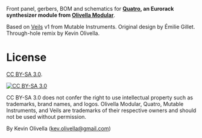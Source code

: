 Front panel, gerbers, BOM and schematics for **[Quatro](https://www.olivellamodular.com/quatro.html), an Eurorack synthesizer module from [Olivella Modular](https://www.olivellamodular.com/)**.

Based on [Veils](https://github.com/pichenettes/eurorack) v1 from Mutable Instruments. Original design by Émilie Gillet. Through-hole remix by Kevin Olivella.

License
=======

[CC BY-SA 3.0][cc-by-sa].

[![CC BY-SA 3.0][cc-by-sa-image]][cc-by-sa]

[cc-by-sa]: http://creativecommons.org/licenses/by-sa/3.0/
[cc-by-sa-image]: https://licensebuttons.net/l/by-sa/3.0/88x31.png
[cc-by-sa-shield]: https://img.shields.io/badge/License-CC%20BY--SA%203.0-lightgrey.svg

CC BY-SA 3.0 does not confer the right to use intellectual property such as trademarks, brand names, and logos. Olivella Modular, Quatro, Mutable Instruments, and Veils are trademarks of their respective owners and should not be used without permission.

By Kevin Olivella (kev.olivella@gmail.com)
